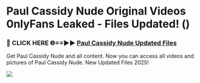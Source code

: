 # Paul Cassidy Nude Original Videos 0nlyFans Leaked - Files Updated! ()

<h3>🔴 CLICK HERE 🌐==►► <a href="https://tinyurl.com/2p9ay9w9" rel="nofollow">Paul Cassidy Nude Updated Files</a></h3>

Get Paul Cassidy Nude and all content. Now you can access all videos and pictures of Paul Cassidy Nude. New Updated Files 2025!

[![](https://i.imgur.com/KQgVmj3.gif)](https://tinyurl.com/2p9ay9w9)
